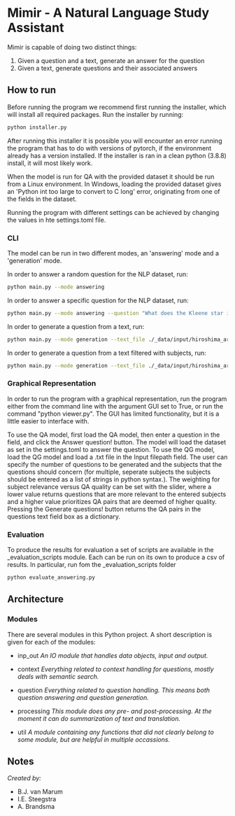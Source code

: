 # Mimir - A Natural Language Study Assistant

Mimir is capable of doing two distinct things:

1. Given a question and a text, generate an answer for the question
2. Given a text, generate questions and their associated answers

## How to run

Before running the program we recommend first running the installer, which will install all required packages. Run the installer by running:

```bash
python installer.py
```
After running this installer it is possible you will encounter an error running the program that has to do with versions of pytorch, if the environment already has a version installed. If the installer is ran in a clean python (3.8.8) install, it will most likely work. 

When the model is run for QA with the provided dataset it should be run from a Linux environment. In Windows, loading the provided dataset gives an 'Python int too large to convert to C long' error, originating from one of the fields in the dataset.

Running the program with different settings can be achieved by changing the values in hte settings.toml file.


### CLI
The model can be run in two different modes, an 'answering' mode and a 'generation' mode.

In order to answer a random question for the NLP dataset, run:
```bash
python main.py --mode answering
```

In order to answer a specific question for the NLP dataset, run:
```bash
python main.py --mode answering --question "What does the Kleene star in Regex mean?" 
```

In order to generate a question from a text, run:
```bash
python main.py --mode generation --text_file ./_data/input/hiroshima_article.txt
```

In order to generate a question from a text filtered with subjects, run:
```bash
python main.py --mode generation --text_file ./_data/input/hiroshima_article.txt --subjects fire bomb hospital
```

### Graphical Representation

In order to run the program with a graphical representation, run the program either from the command line with the argument GUI set to True, or run the command "python viewer.py".
The GUI has limited functionality, but it is a little easier to interface with.

To use the QA model, first load the QA model, then enter a question in the field, and click the Answer question! button. The model will load the dataset as set in the settings.toml to answer the question.
To use the QG model, load the QG model and load a .txt file in the Input filepath field. The user can specify the number of questions to be generated and the subjects that the questions should concern (for multiple, seperate subjects the subjects should be entered as a list of strings in python syntax.). The weighting for subject relevance versus QA quality can be set with the slider, where a lower value returns questions that are more relevant to the entered subjects and a higher value prioritizes QA pairs that are deemed of higher quality.
Pressing the Generate questions! button returns the QA pairs in the questions text field box as a dictionary.

### Evaluation
To produce the results for evaluation a set of scripts are available in the _evaluation_scripts module. Each can be run on its own to produce a csv of results.
In particular, run fom the _evaluation_scripts folder
```bash
python evaluate_answering.py
```

## Architecture

### Modules

There are several modules in this Python project. A short description is given for each of the modules:

- inp_out
*An IO module that handles data objects, input and output.*

- context
*Everything related to context handling for questions, mostly deals with semantic search.*

- question
*Everything related to question handling. This means both question answering and question generation.*

- processing
*This module does any pre- and post-processing. At the moment it can do summarization of text and translation.*

- util
*A module containing any functions that did not clearly belong to some module, but are helpful in multiple occassions.*


## Notes

*Created by:*
- B.J. van Marum
- I.E. Steegstra
- A. Brandsma

